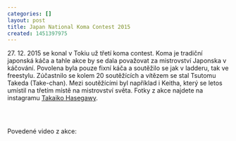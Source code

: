 ```yaml
---
categories: []
layout: post
title: Japan National Koma Contest 2015
created: 1451397975
---
```

<p>27. 12. 2015 se konal v Tokiu už třetí koma contest. Koma je tradiční japonská káča a tahle akce by se dala považovat za mistrovství Japonska v káčování. Povolena byla pouze fixní káča a soutěžilo se jak v ladderu, tak ve freestylu. Zúčastnilo se kolem 20 soutěžících a vítězem se stal Tsutomu Takeda (Take-chan). Mezi soutěžícími byl například i Keitha, který se letos umístil na třetím místě na mistrovství světa. Fotky z akce najdete na instagramu <span id="react-root"><a href="https://www.instagram.com/taka_spingear/">Takaiko Hasegawy</a>.</span></p>

<p>&nbsp;</p>

<p><img alt="" src="http://ta0.com/photos/images/contests/JapanNats2015/Japan-nats2015_awards_small.jpg" /></p>

<p>Povedené video z akce:</p>

<p><div class="youtube-player" data-id="QvO5Tl4n4g4"></div></p>

